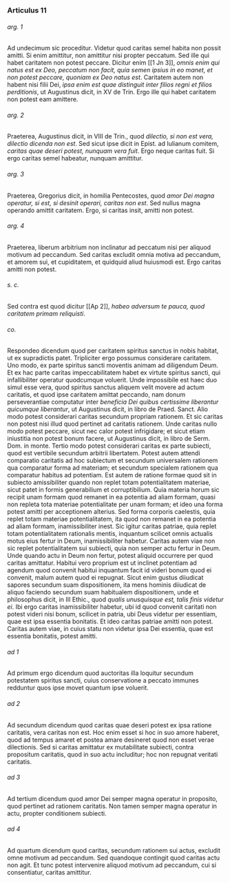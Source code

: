 ### Articulus 11

###### arg. 1
Ad undecimum sic proceditur. Videtur quod caritas semel habita non possit amitti. Si enim amittitur, non amittitur nisi propter peccatum. Sed ille qui habet caritatem non potest peccare. Dicitur enim [[1 Jn 3]], *omnis enim qui natus est ex Deo, peccatum non facit, quia semen ipsius in eo manet, et non potest peccare, quoniam ex Deo natus est*. Caritatem autem non habent nisi filii Dei, *ipsa enim est quae distinguit inter filios regni et filios perditionis*, ut Augustinus dicit, in XV de Trin. Ergo ille qui habet caritatem non potest eam amittere.

###### arg. 2
Praeterea, Augustinus dicit, in VIII de Trin., quod *dilectio, si non est vera, dilectio dicenda non est*. Sed sicut ipse dicit in Epist. ad Iulianum comitem, *caritas quae deseri potest, nunquam vera fuit*. Ergo neque caritas fuit. Si ergo caritas semel habeatur, nunquam amittitur.

###### arg. 3
Praeterea, Gregorius dicit, in homilia Pentecostes, quod *amor Dei magna operatur, si est, si desinit operari, caritas non est*. Sed nullus magna operando amittit caritatem. Ergo, si caritas insit, amitti non potest.

###### arg. 4
Praeterea, liberum arbitrium non inclinatur ad peccatum nisi per aliquod motivum ad peccandum. Sed caritas excludit omnia motiva ad peccandum, et amorem sui, et cupiditatem, et quidquid aliud huiusmodi est. Ergo caritas amitti non potest.

###### s. c.
Sed contra est quod dicitur [[Ap 2]], *habeo adversum te pauca, quod caritatem primam reliquisti*.

###### co.
Respondeo dicendum quod per caritatem spiritus sanctus in nobis habitat, ut ex supradictis patet. Tripliciter ergo possumus considerare caritatem. Uno modo, ex parte spiritus sancti moventis animam ad diligendum Deum. Et ex hac parte caritas impeccabilitatem habet ex virtute spiritus sancti, qui infallibiliter operatur quodcumque voluerit. Unde impossibile est haec duo simul esse vera, quod spiritus sanctus aliquem velit movere ad actum caritatis, et quod ipse caritatem amittat peccando, nam donum perseverantiae computatur inter *beneficia Dei quibus certissime liberantur quicumque liberantur*, ut Augustinus dicit, in libro de Praed. Sanct. Alio modo potest considerari caritas secundum propriam rationem. Et sic caritas non potest nisi illud quod pertinet ad caritatis rationem. Unde caritas nullo modo potest peccare, sicut nec calor potest infrigidare; et sicut etiam iniustitia non potest bonum facere, ut Augustinus dicit, in libro de Serm. Dom. in monte. Tertio modo potest considerari caritas ex parte subiecti, quod est vertibile secundum arbitrii libertatem. Potest autem attendi comparatio caritatis ad hoc subiectum et secundum universalem rationem qua comparatur forma ad materiam; et secundum specialem rationem qua comparatur habitus ad potentiam. Est autem de ratione formae quod sit in subiecto amissibiliter quando non replet totam potentialitatem materiae, sicut patet in formis generabilium et corruptibilium. Quia materia horum sic recipit unam formam quod remanet in ea potentia ad aliam formam, quasi non repleta tota materiae potentialitate per unam formam; et ideo una forma potest amitti per acceptionem alterius. Sed forma corporis caelestis, quia replet totam materiae potentialitatem, ita quod non remanet in ea potentia ad aliam formam, inamissibiliter inest. Sic igitur caritas patriae, quia replet totam potentialitatem rationalis mentis, inquantum scilicet omnis actualis motus eius fertur in Deum, inamissibiliter habetur. Caritas autem viae non sic replet potentialitatem sui subiecti, quia non semper actu fertur in Deum. Unde quando actu in Deum non fertur, potest aliquid occurrere per quod caritas amittatur. Habitui vero proprium est ut inclinet potentiam ad agendum quod convenit habitui inquantum facit id videri bonum quod ei convenit, malum autem quod ei repugnat. Sicut enim gustus diiudicat sapores secundum suam dispositionem, ita mens hominis diiudicat de aliquo faciendo secundum suam habitualem dispositionem, unde et philosophus dicit, in III Ethic., quod *qualis unusquisque est, talis finis videtur ei*. Ibi ergo caritas inamissibiliter habetur, ubi id quod convenit caritati non potest videri nisi bonum, scilicet in patria, ubi Deus videtur per essentiam, quae est ipsa essentia bonitatis. Et ideo caritas patriae amitti non potest. Caritas autem viae, in cuius statu non videtur ipsa Dei essentia, quae est essentia bonitatis, potest amitti.

###### ad 1
Ad primum ergo dicendum quod auctoritas illa loquitur secundum potestatem spiritus sancti, cuius conservatione a peccato immunes redduntur quos ipse movet quantum ipse voluerit.

###### ad 2
Ad secundum dicendum quod caritas quae deseri potest ex ipsa ratione caritatis, vera caritas non est. Hoc enim esset si hoc in suo amore haberet, quod ad tempus amaret et postea amare desineret quod non esset verae dilectionis. Sed si caritas amittatur ex mutabilitate subiecti, contra propositum caritatis, quod in suo actu includitur; hoc non repugnat veritati caritatis.

###### ad 3
Ad tertium dicendum quod amor Dei semper magna operatur in proposito, quod pertinet ad rationem caritatis. Non tamen semper magna operatur in actu, propter conditionem subiecti.

###### ad 4
Ad quartum dicendum quod caritas, secundum rationem sui actus, excludit omne motivum ad peccandum. Sed quandoque contingit quod caritas actu non agit. Et tunc potest intervenire aliquod motivum ad peccandum, cui si consentiatur, caritas amittitur.

